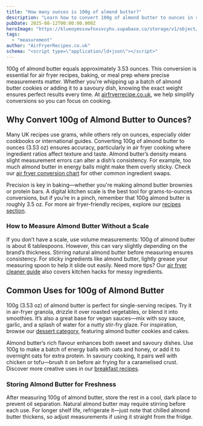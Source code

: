 ```yaml
---
title: "How many ounces is 100g of almond butter?"
description: "Learn how to convert 100g of almond butter to ounces in seconds. Perfect for air fryer recipes and precise baking measurements."
pubDate: 2025-08-12T00:00:00.000Z
heroImage: "https://klueoymssxwfnxsvcyhv.supabase.co/storage/v1/object/public/md/how-many-ounces-is-100g-almond-butter-f39e520e.webp"
tags:
  - "measurement"
author: "AirFryerRecipes.co.uk"
schema: "<script type=\"application/ld+json\"></script>"
---
```


<p>100g of almond butter equals approximately 3.53 ounces. This conversion is essential for air fryer recipes, baking, or meal prep where precise measurements matter. Whether you're whipping up a batch of almond butter cookies or adding it to a savoury dish, knowing the exact weight ensures perfect results every time. At <a href=https://www.airfryerrecipe.co.uk>airfryerrecipe.co.uk</a>, we help simplify conversions so you can focus on cooking.</p>  

<h2>Why Convert 100g of Almond Butter to Ounces?</h2>  
<p>Many UK recipes use grams, while others rely on ounces, especially older cookbooks or international guides. Converting 100g of almond butter to ounces (3.53 oz) ensures accuracy, particularly in air fryer cooking where ingredient ratios affect texture and taste. Almond butter’s density means slight measurement errors can alter a dish’s consistency. For example, too much almond butter in energy balls might make them overly sticky. Check our <a href=https://www.airfryerrecipe.co.uk/air-fryer-conversion-chart>air fryer conversion chart</a> for other common ingredient swaps.</p>  

<p>Precision is key in baking—whether you're making almond butter brownies or protein bars. A digital kitchen scale is the best tool for grams-to-ounces conversions, but if you’re in a pinch, remember that 100g almond butter is roughly 3.5 oz. For more air fryer-friendly recipes, explore our <a href=https://www.airfryerrecipe.co.uk/recipes>recipes section</a>.</p>  

<h3>How to Measure Almond Butter Without a Scale</h3>  
<p>If you don’t have a scale, use volume measurements: 100g of almond butter is about 6 tablespoons. However, this can vary slightly depending on the brand’s thickness. Stirring natural almond butter before measuring ensures consistency. For sticky ingredients like almond butter, lightly grease your measuring spoon to help it slide out easily. Need more tips? Our <a href=https://www.airfryerrecipe.co.uk/air-fryer-cleaner>air fryer cleaner guide</a> also covers kitchen hacks for messy ingredients.</p>  

<h2>Common Uses for 100g of Almond Butter</h2>  
<p>100g (3.53 oz) of almond butter is perfect for single-serving recipes. Try it in air-fryer granola, drizzle it over roasted vegetables, or blend it into smoothies. It’s also a great base for vegan sauces—mix with soy sauce, garlic, and a splash of water for a nutty stir-fry glaze. For inspiration, browse our <a href=https://www.airfryerrecipe.co.uk/recipe-category/dessert>dessert category</a>, featuring almond butter cookies and cakes.</p>  

<p>Almond butter’s rich flavour enhances both sweet and savoury dishes. Use 100g to make a batch of energy balls with oats and honey, or add it to overnight oats for extra protein. In savoury cooking, it pairs well with chicken or tofu—brush it on before air frying for a caramelised crust. Discover more creative uses in our <a href=https://www.airfryerrecipe.co.uk/recipe-category/breakfast>breakfast recipes</a>.</p>  

<h3>Storing Almond Butter for Freshness</h3>  
<p>After measuring 100g of almond butter, store the rest in a cool, dark place to prevent oil separation. Natural almond butter may require stirring before each use. For longer shelf life, refrigerate it—just note that chilled almond butter thickens, so adjust measurements if using it straight from the fridge.</p>